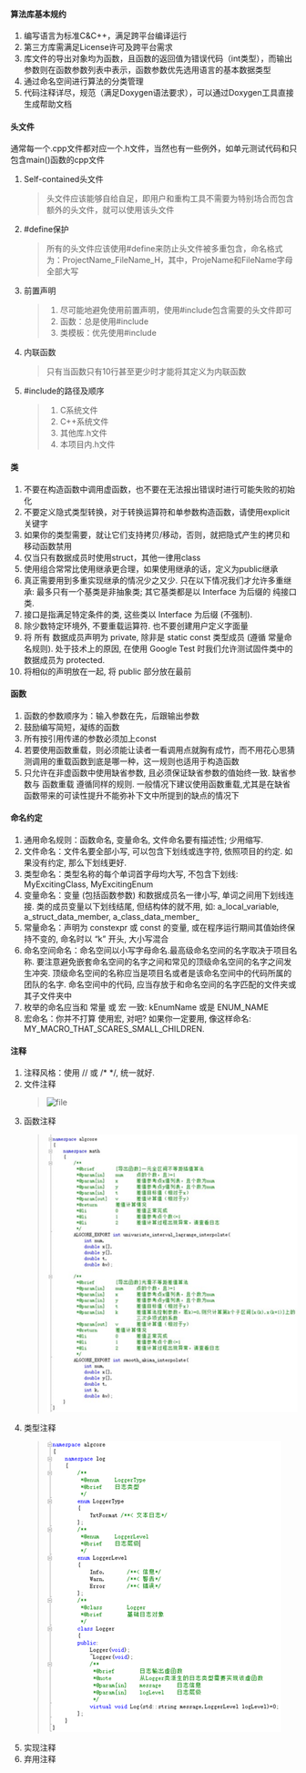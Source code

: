 #### 算法库基本规约
1. 编写语言为标准C&C++，满足跨平台编译运行
2. 第三方库需满足License许可及跨平台需求
3. 库文件的导出对象均为函数，且函数的返回值为错误代码（int类型），而输出参数则在函数参数列表中表示，函数参数优先选用语言的基本数据类型
4. 通过命名空间进行算法的分类管理
5. 代码注释详尽，规范（满足Doxygen语法要求），可以通过Doxygen工具直接生成帮助文档

#### 头文件
通常每一个.cpp文件都对应一个.h文件，当然也有一些例外，如单元测试代码和只包含main()函数的cpp文件
1. Self-contained头文件
   > 头文件应该能够自给自足，即用户和重构工具不需要为特别场合而包含额外的头文件，就可以使用该头文件
2. #define保护
   > 所有的头文件应该使用#define来防止头文件被多重包含，命名格式为：ProjectName_FileName_H，其中，ProjeName和FileName字母全部大写
3. 前置声明
   > 1. 尽可能地避免使用前置声明，使用#include包含需要的头文件即可
   > 2. 函数：总是使用#include
   > 3. 类模板：优先使用#include
4. 内联函数
   > 只有当函数只有10行甚至更少时才能将其定义为内联函数
5. #include的路径及顺序
   > 1. C系统文件
   > 2. C++系统文件
   > 3. 其他库.h文件
   > 4. 本项目内.h文件

#### 类
1. 不要在构造函数中调用虚函数，也不要在无法报出错误时进行可能失败的初始化
2. 不要定义隐式类型转换，对于转换运算符和单参数构造函数，请使用explicit关键字
3. 如果你的类型需要，就让它们支持拷贝/移动，否则，就把隐式产生的拷贝和移动函数禁用
4. 仅当只有数据成员时使用struct，其他一律用class
5. 使用组合常常比使用继承更合理，如果使用继承的话，定义为public继承
6. 真正需要用到多重实现继承的情况少之又少. 只在以下情况我们才允许多重继承: 最多只有一个基类是非抽象类; 其它基类都是以 Interface 为后缀的 纯接口类.
7. 接口是指满足特定条件的类, 这些类以 Interface 为后缀 (不强制).
8. 除少数特定环境外, 不要重载运算符. 也不要创建用户定义字面量
9. 将 所有 数据成员声明为 private, 除非是 static const 类型成员 (遵循 常量命名规则). 处于技术上的原因, 在使用 Google Test 时我们允许测试固件类中的数据成员为 protected.
10. 将相似的声明放在一起, 将 public 部分放在最前

#### 函数
1. 函数的参数顺序为：输入参数在先，后跟输出参数
2. 鼓励编写简短，凝练的函数
3. 所有按引用传递的参数必须加上const
4. 若要使用函数重载，则必须能让读者一看调用点就胸有成竹，而不用花心思猜测调用的重载函数到底是哪一种，这一规则也适用于构造函数
5. 只允许在非虚函数中使用缺省参数, 且必须保证缺省参数的值始终一致. 缺省参数与 函数重载 遵循同样的规则. 一般情况下建议使用函数重载,尤其是在缺省函数带来的可读性提升不能弥补下文中所提到的缺点的情况下

#### 命名约定
1. 通用命名规则：函数命名, 变量命名, 文件命名要有描述性; 少用缩写.
2. 文件命名：文件名要全部小写, 可以包含下划线或连字符, 依照项目的约定. 如果没有约定, 那么下划线更好.
3. 类型命名：类型名称的每个单词首字母均大写, 不包含下划线: MyExcitingClass, MyExcitingEnum
4. 变量命名：变量 (包括函数参数) 和数据成员名一律小写, 单词之间用下划线连接. 类的成员变量以下划线结尾, 但结构体的就不用, 如: a_local_variable, a_struct_data_member, a_class_data_member_
5. 常量命名：声明为 constexpr 或 const 的变量, 或在程序运行期间其值始终保持不变的, 命名时以 “k” 开头, 大小写混合
6. 命名空间命名：命名空间以小写字母命名.最高级命名空间的名字取决于项目名称. 要注意避免嵌套命名空间的名字之间和常见的顶级命名空间的名字之间发生冲突.
顶级命名空间的名称应当是项目名或者是该命名空间中的代码所属的团队的名字. 命名空间中的代码, 应当存放于和命名空间的名字匹配的文件夹或其子文件夹中
6. 枚举的命名应当和 常量 或 宏 一致: kEnumName 或是 ENUM_NAME
7. 宏命名：你并不打算 使用宏, 对吧? 如果你一定要用, 像这样命名: MY_MACRO_THAT_SCARES_SMALL_CHILDREN.


#### 注释
1. 注释风格：使用 // 或 /* */, 统一就好.
2. 文件注释
   > ![file](ttps://github.com/peoffice/algorithm/blob/master/header.png)
3. 函数注释
   > ![function](https://github.com/peoffice/algorithm/blob/master/function.png)
4. 类型注释
   > ![type](https://github.com/peoffice/algorithm/blob/master/type.png)
5. 实现注释
6. 弃用注释
